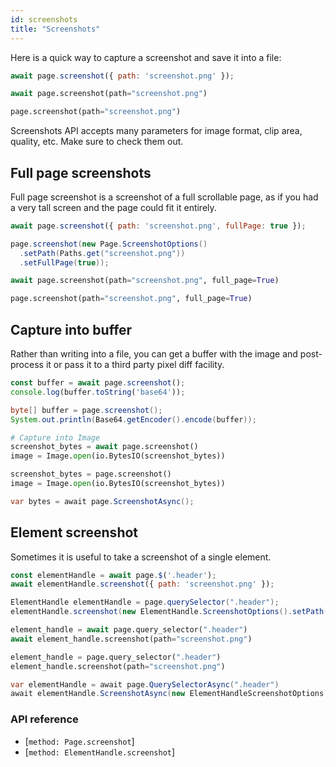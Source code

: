 ```yaml
---
id: screenshots
title: "Screenshots"
---
```


Here is a quick way to capture a screenshot and save it into a file:

```js
await page.screenshot({ path: 'screenshot.png' });
```

```python async
await page.screenshot(path="screenshot.png")
```

```python sync
page.screenshot(path="screenshot.png")
```

Screenshots API accepts many parameters for image format, clip area, quality, etc. Make sure to check them out.

<!-- TOC -->

## Full page screenshots

Full page screenshot is a screenshot of a full scrollable page, as if you had a very
tall screen and the page could fit it entirely.

```js
await page.screenshot({ path: 'screenshot.png', fullPage: true });
```

```java
page.screenshot(new Page.ScreenshotOptions()
  .setPath(Paths.get("screenshot.png"))
  .setFullPage(true));
```

```python async
await page.screenshot(path="screenshot.png", full_page=True)
```

```python sync
page.screenshot(path="screenshot.png", full_page=True)
```

## Capture into buffer

Rather than writing into a file, you can get a buffer with the image and post-process it or pass it to a third party pixel diff facility.

```js
const buffer = await page.screenshot();
console.log(buffer.toString('base64'));
```

```java
byte[] buffer = page.screenshot();
System.out.println(Base64.getEncoder().encode(buffer));
```

```python async
# Capture into Image
screenshot_bytes = await page.screenshot()
image = Image.open(io.BytesIO(screenshot_bytes))
```

```python sync
screenshot_bytes = page.screenshot()
image = Image.open(io.BytesIO(screenshot_bytes))
```

```csharp
var bytes = await page.ScreenshotAsync();
```


## Element screenshot

Sometimes it is useful to take a screenshot of a single element.

```js
const elementHandle = await page.$('.header');
await elementHandle.screenshot({ path: 'screenshot.png' });
```

```java
ElementHandle elementHandle = page.querySelector(".header");
elementHandle.screenshot(new ElementHandle.ScreenshotOptions().setPath(Paths.get("screenshot.png")));
```

```python async
element_handle = await page.query_selector(".header")
await element_handle.screenshot(path="screenshot.png")
```

```python sync
element_handle = page.query_selector(".header")
element_handle.screenshot(path="screenshot.png")
```

```csharp
var elementHandle = await page.QuerySelectorAsync(".header")
await elementHandle.ScreenshotAsync(new ElementHandleScreenshotOptions { Path = "screenshot.png" });
```

### API reference
- [`method: Page.screenshot`]
- [`method: ElementHandle.screenshot`]
